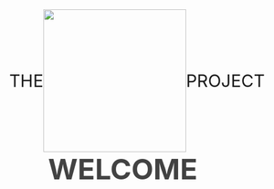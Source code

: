 <div style="box-sizing: border-box; text-align: center;">
    <div style="display: flex; align-items: center; justify-content: center; font-size: 30px;">
     THE<img src="https://upload.wikimedia.org/wikipedia/commons/8/86/Macquarie_Group_logo.jpg" width="250">PROJECT
    </div>
    <div style="font-size: 50px; font-weight: bold; color: #424242;">WELCOME&ensp;&ensp;</div>
</div>